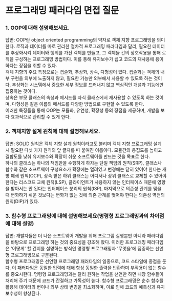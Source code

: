 # 프로그래밍 패러다임 면접 질문


### 1. OOP에 대해 설명해보세요.
답변: OOP란 object oriented programming의 약자로 객체 지향 프로그래밍을 의미한다. 로직과 데이터를 따로 관리한 절차적 프로그래밍 패러다임과 달리, 필요한 데이터를 추상화시켜 데이터와 행위를 가진 객체를 만들고, 그 객체들 간의 상호작용을 통해 로직을 구성하는 프로그래밍 방법이다. 이를 통해 유지보수가 쉽고 코드의 재사용에 용이하다는 장점을 취할 수 있다.<br/>
객체 지향의 주요 특징으로는 캡슐화, 추상화, 상속, 다형성이 있다. 캡슐화는 객체의 내부 구현을 외부에 노출하지 않고, 필요한 기능만 외부에서 사용할 수 있도록 하는 것이다. 추상화는 시스템에서 중요한 세부 정보를 드러내지 않고 핵심적인 개념과 기능에만 집중하는 것이다.<br/>
상속은 부모 클래스의 속성과 메서드를 자식 클래스에서 재사용할 수 있도록 하는 것이며, 다형성은 같은 이름의 메서드를 다양한 방법으로 구현할 수 있도록 한다.<br/>
이러한 특징들을 통해 OOP는 모듈화, 유연성, 확장성 등의 장점을 제공하며, 개발을 보다 효과적으로 관리할 수 있게 한다.<br/>



### 2. 객체지향 설계 원칙에 대해 설명해보세요.
답변: SOLID 원칙은 객체 지향 설계 원칙이라고도 불리며 객체 지향 프로그래밍 설계 시 필요한 다섯 가지 원칙의 앞 글자를 따 붙여진 이름이다. 모듈간의 응집도를 높이고 결합도를 낮춰 유지보수와 확장이 쉬운 소프트웨어를 만드는 것을 목표로 한다.<br/>
하나의 클래스는 하나의 책임만을 수행하게 하자는 단일 책임의 원칙(SRP), 클래스나 함수와 같은 소프트웨어 구성요소가 확장에는 열려있고 변경에는 닫혀 있어야 한다는 개방 폐쇄 원칙(OCP), 상속 받은 하위 클래스는 어디서나 상위 클래스로 교체할 수 있어야 한다는 리스코프 교체 원칙(LSP), 클라이언트가 사용하지 않는 인터페이스 때문에 영향을 받아서는 안 된다는 인터페이스 분리의 원칙(ISP), 마지막으로 의존성 관계를 맺을 때 변화하기 쉬운 것보다는 변화가 없는 것에 의존 관계를 맺어야 한다는 의존성 역전의 원칙(DIP)가 있다.<br/>



### 3. 함수형 프로그래밍에 대해 설명해보세요(명령형 프로그래밍과의 차이점에 대해 설명)
답변: 개발자들은 더 나은 소프트웨어 개발을 위해 프로그램 실행뿐만 아니라 패러다임을 바탕으로 프로그래밍 하는 것의 중요성을 강조해 왔다. 이러한 프로그래밍 패러다임은 '어떻게' 할 건지를 설명하는 방식인 명령형 프로그래밍과 '무엇을'에 집중하는 선언형 프로그래밍으로 구분된다.<br/>
함수형 프로그래밍은 선언형 프로그래밍 패러다임의 일종으로, 코드 스타일에 중점을 둔다. 이 패러다임은 동일한 입력에 대해 항상 동일한 출력을 반환하며 부작용이 없는 함수를 중요시한다. 명령형 프로그래밍과는 달리 원하는 작업을 선언만 하면 내장 함수들이 처리해 주기 때문에 코드가 간결하고 가독성이 높다. 함수형 프로그래밍은 순수 함수를 활용해 데이터의 변이나 외부 상태 변경을 최소화하며, 이로 인해 코드의 예측성과 유지보수성이 향상된다.

